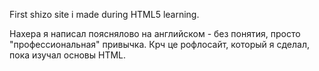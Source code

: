First shizo site i made during HTML5 learning.

Нахера я написал пояснялово на английском - без понятия, просто "профессиональная" привычка. Крч це рофлосайт, который я сделал, пока изучал основы HTML.
